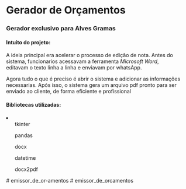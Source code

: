 <h1>Gerador de Orçamentos</h1>
<h3>Gerador exclusivo para Alves Gramas</h3>

<h4>Intuito do projeto:</h4>
<p>A ideia principal era acelerar o processo de edição de nota. Antes do sistema, funcionarios acessavam a ferramenta <i>Microsoft Word</i>,<br>
editavam o texto linha a linha e enviavam por whatsApp.</p>
<p>Agora tudo o que é preciso é abrir o sistema e adicionar as informações necessarias. Após isso, o sistema gera um arquivo pdf pronto para ser enviado ao cliente, de forma eficiente e profissional</p>

<h4>Bibliotecas utilizadas:</h4>
<li>
    <ul>tkinter</ul>
    <ul>pandas</ul>
    <ul>docx</ul>
    <ul>datetime</ul>
    <ul>docx2pdf</ul>
</li>#   e m i s s o r _ d e _ o r - a m e n t o s 
 
 #   e m i s s o r _ d e _ o r c a m e n t o s 
 
 
